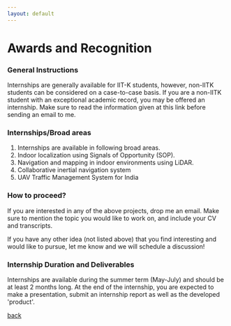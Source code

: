 ```yaml
---
layout: default
---
```


# Awards and Recognition

### General Instructions
Internships are generally available for IIT-K students, however, non-IITK students can be considered on a case-to-case basis.
If you are a non-IITK student with an exceptional academic record, you may be offered an internship. Make sure to read the information given at this link before sending an email to me.


### Internships/Broad areas

1. Internships are available in following broad areas.
2. Indoor localization using Signals of Opportunity (SOP).
3. Navigation and mapping in indoor environments using LiDAR.
4. Collaborative inertial navigation system
5. UAV Traffic Management System for India


### How to proceed?
If you are interested in any of the above projects, drop me an email. Make sure to mention the topic you would like to work on, and include your CV and transcripts.

If you have any other idea (not listed above) that you find interesting and would like to pursue, let me know and we will schedule a discussion!


### Internship Duration and Deliverables

Internships are available during the summer term (May-July) and should be at least 2 months long.
At the end of the internship, you are expected to make a presentation, submit an internship report as well as the developed 'product'.

[back](./)
